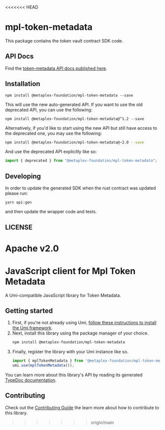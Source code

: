 <<<<<<< HEAD
# mpl-token-metadata

This package contains the token vault contract SDK code.

## API Docs

Find the [token-metadata API docs published here](https://metaplex-foundation.github.io/metaplex-program-library/docs/token-metadata/index.html).

## Installation

```shell
npm install @metaplex-foundation/mpl-token-metadata --save
```

This will use the new auto-generated API. If you want to use the old deprecated API, you can use the following:

```shell
npm install @metaplex-foundation/mpl-token-metadata@^1.2 --save
```

Alternatively, if you'd like to start using the new API but still have access to the deprecated one, you may use the following:

```sh
npm install @metaplex-foundation/mpl-token-metadata@~2.0 --save
```

And use the deprecated API explicitly like so:

```ts
import { deprecated } from "@metaplex-foundation/mpl-token-metadata";
```

## Developing

In order to update the generated SDK when the rust contract was updated please run:

```
yarn api:gen
```

and then update the wrapper code and tests.

## LICENSE

Apache v2.0
=======
# JavaScript client for Mpl Token Metadata

A Umi-compatible JavaScript library for Token Metadata.

## Getting started

1. First, if you're not already using Umi, [follow these instructions to install the Umi framework](https://github.com/metaplex-foundation/umi/blob/main/docs/installation.md).
2. Next, install this library using the package manager of your choice.
   ```sh
   npm install @metaplex-foundation/mpl-token-metadata
   ```
2. Finally, register the library with your Umi instance like so.
   ```ts
   import { mplTokenMetadata } from '@metaplex-foundation/mpl-token-metadata';
   umi.use(mplTokenMetadata());
   ```

You can learn more about this library's API by reading its generated [TypeDoc documentation](https://mpl-token-metadata-js-docs.vercel.app).

## Contributing

Check out the [Contributing Guide](./CONTRIBUTING.md) the learn more about how to contribute to this library.
>>>>>>> origin/main
